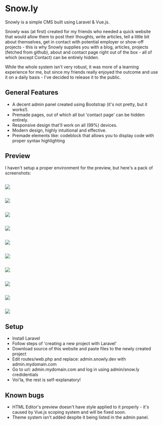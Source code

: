 # Snow.ly

Snowly is a simple CMS built using Laravel & Vue.js.

Snowly was (at first) created for my friends who needed a quick website that would allow them to post their thoughts, write articles, tell a little bit about themselves, get in contact with potential employer or show-off projects - this is why Snowly supplies you with a blog, articles, projects (fetched from github), about and contact page right out of the box - all of which (except Contact) can be entirely hidden.

While the whole system isn't very robust, it was more of a learning experience for me, but since my friends really enjoyed the outcome and use it on a daily basis - I've decided to release it to the public.

## General Features

- A decent admin panel created using Bootstrap (it's not pretty, but it works!).
- Premade pages, out of which all but 'contact page' can be hidden entirely.
- Responsive design that'll work on all (99%) devices.
- Modern design, highly intuitional and effective.
- Premade elements like: codeblock that allows you to display code with proper syntax highlighting

## Preview
I haven't setup a proper environment for the preview, but here's a pack of screenshots:

![](https://i.imgur.com/1ACLfJz.jpg)
------
![](https://i.imgur.com/f2KvpNw.jpg)
------
![](https://i.imgur.com/MZIzZvA.jpg)
------
![](https://i.imgur.com/lBrjkgA.jpg)
------
![](https://i.imgur.com/CeBPmET.jpg)
------
![](https://i.imgur.com/Pr9YKTP.jpg)
------
![](https://i.imgur.com/CuGpUz9.jpg)
------
![](https://i.imgur.com/TeV2ZHX.jpg)
------
![](https://i.imgur.com/Y200TWx.jpg)
------
![](https://i.imgur.com/tIb1oyJ.jpg)
------

## Setup

- Install Laravel
- Follow steps of 'creating a new project with Laravel'
- Download source of this website and paste files to the newly created project
- Edit routes/web.php and replace: admin.snowly.dev with admin.mydomain.com
- Go to url: admin.mydomain.com and log in using admin/snow.ly credidentials
- Voi'la, the rest is self-explanatory!

## Known bugs

- HTML Editor's preview doesn't have style applied to it properly - it's caused by Vue.js scoping system and will be fixed soon.
- Theme system isn't added despite it being listed in the admin panel.
